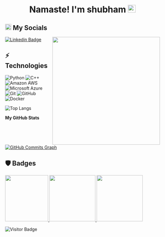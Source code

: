 <html>
<div align="center">
   <h1>Namaste!  I'm shubham <img src="https://media.giphy.com/media/hvRJCLFzcasrR4ia7z/giphy.gif" width="25px"> </h1>
   
</div>
</html>

<div>
<h2><img src="https://media.giphy.com/media/2Wg89Ea84IMmkxMngo/giphy.gif" height="20"> My Socials</h2>
 <img align ="right" src = "https://demobucketanup.s3.ap-south-1.amazonaws.com/output-onlinegiftools+(1).gif" width="350" height="350">
   
[![Linkedin Badge](https://img.shields.io/badge/-shubhamsirsat-blue?style=flat-square&logo=Linkedin&logoColor=white&link=https://www.linkedin.com/in/shubham-sirsat-1bb74717a/)](https://www.linkedin.com/in/shubham-sirsat-1bb74717a/)
   
  
   
 </div>
 

## ⚡ Technologies


![Python](https://img.shields.io/badge/-Python-black?style=flat-square&logo=Python)
![C++](https://img.shields.io/badge/-C++-00599C?style=flat-square&logo=c)
![Amazon AWS](https://img.shields.io/badge/Amazon%20AWS-232F3E?style=flat-square&logo=amazon-aws)
![Microsoft Azure](https://img.shields.io/badge/Microsoft%20Azure-232F7E?style=flat-square&logo=microsoft-azure)
![Git](https://img.shields.io/badge/-Git-black?style=flat-square&logo=git)
![GitHub](https://img.shields.io/badge/-GitHub-181717?style=flat-square&logo=github)
![Docker](https://img.shields.io/badge/-Docker-black?style=flat-square&logo=docker)

![Top Langs](https://github-readme-stats.vercel.app/api/top-langs/?username=Anup-Narkhede&hide=TeX&layout=compact)


                 
                  
                  
 <p align="left">
                          
 <a href="https://www.github.com/Anup-Narkhede" target="_blank" rel="noreferrer"></a></p><b>My GitHub Stats</b><a
href="http://www.github.com/Anup-Narkhede"><img src="https://activity-graph.herokuapp.com/graph?username=Anup-Narkhede&bg_color=0f172a&color=ffffff&line=0891b2&point=ffffff&area_color=0f172a&area=true&hide_border=true&custom_title=GitHub%20Commits%20Graph" alt="GitHub Commits Graph" /></a>
                      
## :shield:  Badges 
<html>
<div>
      <a href="https://www.credly.com/badges/ccb0de67-b0ff-432b-9ddd-75a4ec4f3bd1">
         <img src="https://demobucketanup.s3.ap-south-1.amazonaws.com/practitioner_badge-aws.png" width="140 px" height = "150px" >
      </a>
     <a href="https://www.credly.com/badges/d5bbe203-a278-4708-948a-56f3cd132425">
        <img src="https://demobucketanup.s3.ap-south-1.amazonaws.com/AWS-Academy-Graduate-Badge-Foundational.png" width="150 px" height = "150px" >
     </a>
     <a href="https://www.credly.com/badges/f98694af-f545-40e4-950b-152a7faff3d4?source=linked_in_profile">
        <img src="https://demobucketanup.s3.ap-south-1.amazonaws.com/Microsoft+Certified+Azure+Fundamentals(AZ-900).png" width="150 px" height = "150px" >
     </a>
  
   
  </div>
</html>



![Visitor Badge](https://visitor-badge.laobi.icu/badge?page_id=Anup-Narkhede.aemmadi)

